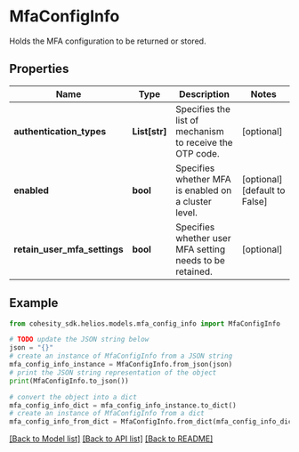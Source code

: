 # MfaConfigInfo

Holds the MFA configuration to be returned or stored.

## Properties

Name | Type | Description | Notes
------------ | ------------- | ------------- | -------------
**authentication_types** | **List[str]** | Specifies the list of mechanism to receive the OTP code. | [optional] 
**enabled** | **bool** | Specifies whether MFA is enabled on a cluster level. | [optional] [default to False]
**retain_user_mfa_settings** | **bool** | Specifies whether user MFA setting needs to be retained. | [optional] 

## Example

```python
from cohesity_sdk.helios.models.mfa_config_info import MfaConfigInfo

# TODO update the JSON string below
json = "{}"
# create an instance of MfaConfigInfo from a JSON string
mfa_config_info_instance = MfaConfigInfo.from_json(json)
# print the JSON string representation of the object
print(MfaConfigInfo.to_json())

# convert the object into a dict
mfa_config_info_dict = mfa_config_info_instance.to_dict()
# create an instance of MfaConfigInfo from a dict
mfa_config_info_from_dict = MfaConfigInfo.from_dict(mfa_config_info_dict)
```
[[Back to Model list]](../README.md#documentation-for-models) [[Back to API list]](../README.md#documentation-for-api-endpoints) [[Back to README]](../README.md)


